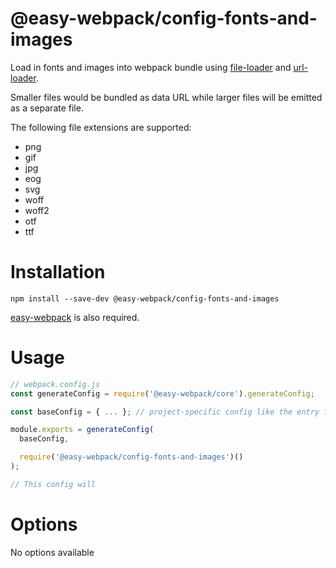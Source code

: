 # @easy-webpack/config-fonts-and-images
Load in fonts and images into webpack bundle using [file-loader] and [url-loader].

Smaller files would be bundled as data URL while larger files will be emitted as a separate file.

The following file extensions are supported:
 - png
 - gif
 - jpg
 - eog
 - svg
 - woff
 - woff2
 - otf
 - ttf

# Installation
```
npm install --save-dev @easy-webpack/config-fonts-and-images
```
[easy-webpack](https://github.com/easy-webpack/core) is also required.

# Usage
```js
// webpack.config.js
const generateConfig = require('@easy-webpack/core').generateConfig;

const baseConfig = { ... }; // project-specific config like the entry file

module.exports = generateConfig(
  baseConfig,

  require('@easy-webpack/config-fonts-and-images')()
);

// This config will 
```

# Options
No options available

[file-loader]: https://github.com/webpack-contrib/file-loader
[url-loader]: https://github.com/webpack-contrib/url-loader